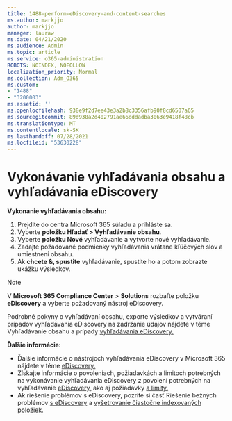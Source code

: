 ```yaml
---
title: 1488-perform-eDiscovery-and-content-searches
ms.author: markjjo
author: markjjo
manager: lauraw
ms.date: 04/21/2020
ms.audience: Admin
ms.topic: article
ms.service: o365-administration
ROBOTS: NOINDEX, NOFOLLOW
localization_priority: Normal
ms.collection: Adm_O365
ms.custom:
- "1488"
- "3200003"
ms.assetid: ''
ms.openlocfilehash: 938e9f2d7ee43e3a2b8c3356afb90f8cd6507a65
ms.sourcegitcommit: 89d938a2d402791ae66dddadba3063e9418f48cb
ms.translationtype: MT
ms.contentlocale: sk-SK
ms.lasthandoff: 07/28/2021
ms.locfileid: "53630228"
---
```

# <a name="how-to-perform-content-searches-and-ediscovery-searches"></a>Vykonávanie vyhľadávania obsahu a vyhľadávania eDiscovery

**Vykonanie vyhľadávania obsahu:**

1. Prejdite do centra Microsoft 365 súladu a prihláste sa.
2. Vyberte **položku Hľadať > Vyhľadávanie obsahu**.
3. Vyberte **položku Nové** vyhľadávanie a vytvorte nové vyhľadávanie.
4. Zadajte požadované podmienky vyhľadávania vrátane kľúčových slov a umiestnení obsahu.
5. Ak **chcete &, spustite** vyhľadávanie, spustite ho a potom zobrazte ukážku výsledkov.

> [!NOTE]
> V **Microsoft 365 Compliance Center**  >  **Solutions** rozbaľte položku **eDiscovery** a vyberte požadovaný nástroj eDiscovery.

Podrobné pokyny o vyhľadávaní obsahu, exporte výsledkov a vytváraní prípadov vyhľadávania [](/microsoft-365/compliance/content-search) eDiscovery na zadržanie údajov nájdete v téme Vyhľadávanie obsahu a prípady [vyhľadávania eDiscovery.](/microsoft-365/compliance/ediscovery-cases)

**Ďalšie informácie:**

- Ďalšie informácie o nástrojoch vyhľadávania eDiscovery v Microsoft 365 nájdete v téme [eDiscovery.](/microsoft-365/compliance/ediscovery)
- Získajte informácie o povoleniach, požiadavkách a limitoch potrebných na vykonávanie vyhľadávania eDiscovery z povolení potrebných na vyhľadávanie [eDiscovery,](/microsoft-365/compliance/assign-ediscovery-permissions) ako aj požiadavky [a limity.](/microsoft-365/compliance/limits-for-content-search)
- Ak riešenie problémov s eDiscovery, pozrite si časť Riešenie bežných problémov [s eDiscovery](/microsoft-365/compliance/ediscovery-troubleshooting-common-issues) a [vyšetrovanie čiastočne indexovaných položiek.](/microsoft-365/compliance/investigating-partially-indexed-items-in-ediscovery)
